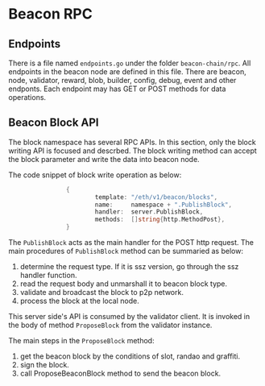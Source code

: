 # Beacon RPC

## Endpoints

There is a file named `endpoints.go` under the folder `beacon-chain/rpc`. All endpoints in the beacon node are defined in this file. There are beacon, node, validator, reward, blob, builder, config, debug, event and other endponts. Each endpoint may has GET or POST methods for data operations. 

## Beacon Block API

The block namespace has several RPC APIs. In this section, only the block writing API is focused and descrbed. The block writing method can accept the block parameter and write the data into beacon node. 

The code snippet of block write operation as below:

```go
                {
                        template: "/eth/v1/beacon/blocks",
                        name:     namespace + ".PublishBlock",
                        handler:  server.PublishBlock,
                        methods:  []string{http.MethodPost},
                }
```

The `PublishBlock` acts as the main handler for the POST http request. The main procedures of `PublishBlock` method can be summaried as below:

1. determine the request type. If it is ssz version, go through the ssz handler function.
2. read the request body and unmarshall it to beacon block type.
3. validate and broadcast the block to p2p network.
4. process the block at the local node.

This server side's API is consumed by the validator client. It is invoked in the body of method `ProposeBlock` from the validator instance.

The main steps in the `ProposeBlock` method:

1. get the beacon block by the conditions of slot, randao and graffiti.
2. sign the block.
3. call ProposeBeaconBlock method to send the beacon block.


